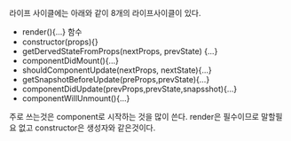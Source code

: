 
라이프 사이클에는 아래와 같이 8개의 라이프사이클이 있다. 
* render(){...} 함수
* constructor(props){}
* getDervedStateFromProps(nextProps, prevState) {...}
* componentDidMount(){...}
* shouldComponentUpdate(nextProps, nextState){...}
* getSnapshotBeforeUpdate(preProps,prevState){...}
* componentDidUpdate(prevProps,prevState,snapsshot){...}
* componentWillUnmount(){...}

주로 쓰는것은 component로 시작하는 것을 많이 쓴다.
render은 필수이므로 말할필요 없고 constructor은 생성자와 같은것이다.
